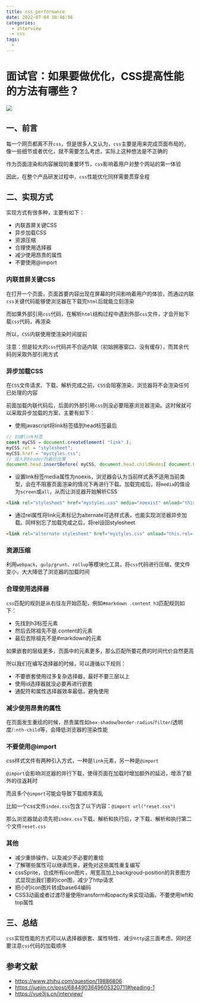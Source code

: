 ```yaml
---
title: css_performance
date: 2022-07-04 10:46:56
categories:
  - interview
  - css
tags:
  - 
---
```

# 面试官：如果要做优化，CSS提高性能的方法有哪些？

 ![](https://static.vue-js.com/c071c820-9fa3-11eb-ab90-d9ae814b240d.png)



## 一、前言

每一个网页都离不开`css`，但是很多人又认为，`css`主要是用来完成页面布局的，像一些细节或者优化，就不需要怎么考虑，实际上这种想法是不正确的

作为页面渲染和内容展现的重要环节，`css`影响着用户对整个网站的第一体验

因此，在整个产品研发过程中，`css`性能优化同样需要贯穿全程



## 二、实现方式



实现方式有很多种，主要有如下：

- 内联首屏关键CSS
- 异步加载CSS
- 资源压缩
- 合理使用选择器
- 减少使用昂贵的属性
- 不要使用@import

### 内联首屏关键CSS

在打开一个页面，页面首要内容出现在屏幕的时间影响着用户的体验，而通过内联`css`关键代码能够使浏览器在下载完`html`后就能立刻渲染

而如果外部引用`css`代码，在解析`html`结构过程中遇到外部`css`文件，才会开始下载`css`代码，再渲染

所以，`CSS`内联使用使渲染时间提前

注意：但是较大的`css`代码并不合适内联（初始拥塞窗口、没有缓存），而其余代码则采取外部引用方式



### 异步加载CSS

在`CSS`文件请求、下载、解析完成之前，`CSS`会阻塞渲染，浏览器将不会渲染任何已处理的内容

前面加载内联代码后，后面的外部引用`css`则没必要阻塞浏览器渲染。这时候就可以采取异步加载的方案，主要有如下：

- 使用javascript将link标签插到head标签最后

```js
// 创建link标签
const myCSS = document.createElement( "link" );
myCSS.rel = "stylesheet";
myCSS.href = "mystyles.css";
// 插入到header的最后位置
document.head.insertBefore( myCSS, document.head.childNodes[ document.head.childNodes.length - 1 ].nextSibling );
```

- 设置link标签media属性为noexis，浏览器会认为当前样式表不适用当前类型，会在不阻塞页面渲染的情况下再进行下载。加载完成后，将`media`的值设为`screen`或`all`，从而让浏览器开始解析CSS

```html
<link rel="stylesheet" href="mystyles.css" media="noexist" onload="this.media='all'">
```

- 通过rel属性将link元素标记为alternate可选样式表，也能实现浏览器异步加载。同样别忘了加载完成之后，将rel设回stylesheet

```html
<link rel="alternate stylesheet" href="mystyles.css" onload="this.rel='stylesheet'">
```



### 资源压缩

利用`webpack`、`gulp/grunt`、`rollup`等模块化工具，将`css`代码进行压缩，使文件变小，大大降低了浏览器的加载时间



### 合理使用选择器

`css`匹配的规则是从右往左开始匹配，例如`#markdown .content h3`匹配规则如下：

- 先找到h3标签元素
- 然后去除祖先不是.content的元素
- 最后去除祖先不是#markdown的元素

如果嵌套的层级更多，页面中的元素更多，那么匹配所要花费的时间代价自然更高

所以我们在编写选择器的时候，可以遵循以下规则：

- 不要嵌套使用过多复杂选择器，最好不要三层以上
- 使用id选择器就没必要再进行嵌套
- 通配符和属性选择器效率最低，避免使用



### 减少使用昂贵的属性

在页面发生重绘的时候，昂贵属性如`box-shadow`/`border-radius`/`filter`/透明度/`:nth-child`等，会降低浏览器的渲染性能



### 不要使用@import

css样式文件有两种引入方式，一种是`link`元素，另一种是`@import`

`@import`会影响浏览器的并行下载，使得页面在加载时增加额外的延迟，增添了额外的往返耗时

而且多个`@import`可能会导致下载顺序紊乱

比如一个css文件`index.css`包含了以下内容：`@import url("reset.css")`

那么浏览器就必须先把`index.css`下载、解析和执行后，才下载、解析和执行第二个文件`reset.css`



### 其他

- 减少重排操作，以及减少不必要的重绘
- 了解哪些属性可以继承而来，避免对这些属性重复编写
- cssSprite，合成所有icon图片，用宽高加上backgroud-position的背景图方式显现出我们要的icon图，减少了http请求
- 把小的icon图片转成base64编码
- CSS3动画或者过渡尽量使用transform和opacity来实现动画，不要使用left和top属性



## 三、总结

`css`实现性能的方式可以从选择器嵌套、属性特性、减少`http`这三面考虑，同时还要注意`css`代码的加载顺序



## 参考文献
- https://www.zhihu.com/question/19886806
- https://juejin.cn/post/6844903649605320711#heading-1
- https://vue3js.cn/interview/